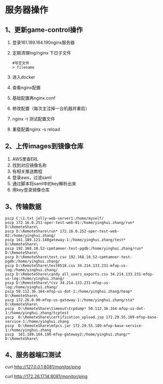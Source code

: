 

# 服务器操作

## 1、更新game-control操作

1. 登录161.189.164.190nginx服务器

2. 定期清理log/nginx 下日子文件

   ```
   #写空文件
   > filename
   ```

3. 进入docker

4. 查看nginx配置

5. 基础配置再nginx.conf

6. 修改配置（每次主注掉一台机器并重启）

7. nginx -t 测试配置文件

8. 重载配置nginx -s reload

   

## 2、上传images到镜像仓库

1. AWS里查ERL
2. 找到对应镜像名称
3. 有相关推送教程
4. 登录aws，过滤saml
5. 通过脚本将saml中的key解析出来
6. 用key登录镜像仓库

## 3、传输数据

```shell
pscp C:\1.txt jelly-web-server1:/home/myself/
pscp 172.16.0.251-oper-test-web-01:/home/yinghui.zhang/run* D:\RemoteShare\
pscp D:\RemoteShare\run* 172.16.0.252-oper-test-web-02:/home/yinghui.zhang/
pscp 161.189.121.140gateway-1:/home/yinghui.zhang/test* D:\RemoteShare\
pscp 192.168.10.52-cpmtamoer-test-pgdb:/home/yinghui.zhang/run* D:\RemoteShare\
pscp D:\RemoteShare\test.csv 192.168.10.52-cpmtamoer-test-pgdb:/home/yinghui.zhang/
pscp D:\RemoteShare\test0518.csv 34.214.133.231-mfop-us-log:/home/yinghui.zhang/
pscp D:\RemoteShare\candy_all_users_exports.csv 34.214.133.231-mfop-us-log:/home/yinghui.zhang/
pscp D:\RemoteShare\*csv 34.214.133.231-mfop-us-log:/home/yinghui.zhang/
pscp 50.112.36.164-mfop-us-dot-1:/home/yinghui.zhang/heap* D:\RemoteShare\
pscp 172.26.0.90-mfop-us-gateway-1:/home/yinghui.zhang/sta* D:\RemoteShare\
pscp  D:\RemoteShare\timeout\tcpdump* 50.112.36.164-mfop-us-dot-1:/home/yinghui.zhang/tcptest
pscp  D:\RemoteShare\certification_upload.jsp 172.29.55.109-mfop-base-service-1:/home/yinghui.zhang
pscp  D:\RemoteShare\mfpcs.jar 172.29.55.109-mfop-base-service-1:/home/yinghui.zhang
pscp  161.189.164.190-mfop-gateway2:/home/yinghui.zhang/* D:\RemoteShare\

```

## 4、服务器端口测试

curl http://127.0.0.1:8081/monitor/ping

curl http://172.26.17.14:8081/monitor/ping